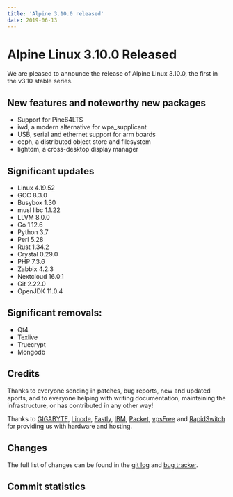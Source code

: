 ```yaml
---
title: 'Alpine 3.10.0 released'
date: 2019-06-13
---
```


Alpine Linux 3.10.0 Released
===========================

We are pleased to announce the release of Alpine Linux 3.10.0, the first in
the v3.10 stable series.

New features and noteworthy new packages
----------------------------------------

* Support for Pine64LTS
* iwd, a modern alternative for wpa_supplicant
* USB, serial and ethernet support for arm boards
* ceph, a distributed object store and filesystem
* lightdm, a cross-desktop display manager

Significant updates
-------------------
* Linux 4.19.52
* GCC 8.3.0
* Busybox 1.30
* musl libc 1.1.22
* LLVM 8.0.0
* Go 1.12.6
* Python 3.7
* Perl 5.28
* Rust 1.34.2
* Crystal 0.29.0
* PHP 7.3.6
* Zabbix 4.2.3
* Nextcloud 16.0.1
* Git 2.22.0
* OpenJDK 11.0.4

Significant removals:
---------------------

* Qt4
* Texlive
* Truecrypt
* Mongodb

Credits
-------
Thanks to everyone sending in patches, bug reports, new and updated aports,
and to everyone helping with writing documentation, maintaining the
infrastructure, or has contributed in any other way!

Thanks to [GIGABYTE][1], [Linode][2], [Fastly][3], [IBM][4], [Packet][5],
[vpsFree][6] and [RapidSwitch][7] for providing us with hardware and
hosting.

Changes
-------
The full list of changes can be found in the [git log][8] and [bug tracker][9].


[1]: http://b2b.gigabyte.com/
[2]: https://linode.com
[3]: https://www.fastly.com/
[4]: https://ibm.com/
[5]: https://packet.net/
[6]: https://vpsfree.org
[7]: https://www.rapidswitch.com/
[8]: http://git.alpinelinux.org/cgit/aports/log/?h=v3.9.0
[9]: https://bugs.alpinelinux.org/versions/127


Commit statistics
-----------------
<pre>
</pre>
